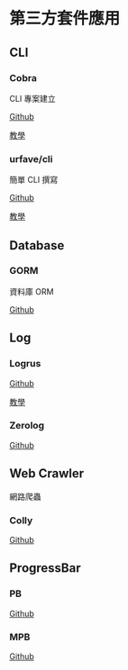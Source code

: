# 第三方套件應用

## CLI

### Cobra

CLI 專案建立

[Github](https://github.com/spf13/cobra)

[教學](Cobra)

### urfave/cli

簡單 CLI 撰寫

[Github](https://github.com/urfave/cli)

[教學](CLI)

## Database

### GORM

資料庫 ORM

[Github](https://github.com/jinzhu/gorm)

## Log

### Logrus

[Github](https://github.com/Sirupsen/logrus)

[教學](Logrus)

### Zerolog

[Github](https://github.com/rs/zerolog)

## Web Crawler

網路爬蟲

### Colly

[Github](https://github.com/gocolly/colly)

## ProgressBar

### PB

[Github](https://github.com/cheggaaa/pb)

### MPB

[Github](https://github.com/vbauerster/mpb)